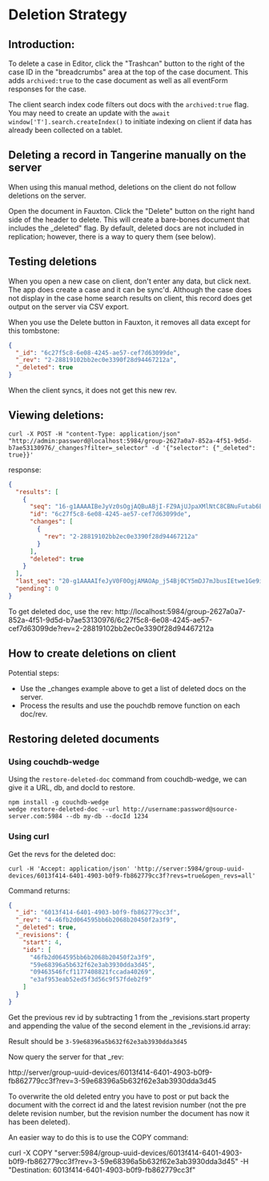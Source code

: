 # Deletion Strategy

## Introduction:

To delete a case in Editor, click the "Trashcan" button to the right of the case ID in the "breadcrumbs" area at the top of the case document. This adds `archived:true` to the case document as well as all eventForm responses for the case. 

The client search index code filters out docs with the `archived:true` flag. You may need to create an update with the `await window['T'].search.createIndex()` to initiate indexing on client if data has already been collected on a tablet.

## Deleting a record in Tangerine manually on the server

When using this manual method, deletions on the client do not follow deletions on the server.

Open the document in Fauxton. Click the "Delete" button on the right hand side of the header to delete. This will create a bare-bones document that includes the _deleted" flag. By default, deleted docs are not included in replication; however, there is a way to query them (see below).

## Testing deletions

When you open a new case on client, don't enter any data, but click next. The app does create a case and it can be sync'd. Although the case does not display in the case home search results on client, this record does get output on the server via CSV export. 

When you use the Delete button in Fauxton, it removes all data except for this tombstone:

```json
{
  "_id": "6c27f5c8-6e08-4245-ae57-cef7d63099de",
  "_rev": "2-28819102bb2ec0e3390f28d94467212a",
  "_deleted": true
}
```

When the client syncs, it does not get this new rev.

## Viewing deletions:

```shell
curl -X POST -H "content-Type: application/json" "http://admin:password@localhost:5984/group-2627a0a7-852a-4f51-9d5d-b7ae53130976/_changes?filter=_selector" -d '{"selector": {"_deleted": true}}'
```

response:

```json
{
  "results": [
    {
      "seq": "16-g1AAAAIBeJyVz0sOgjAQBuABjI-FZ9AjUJpaXMlNtC8CBNuFutab6E30JnqTWh4J0UQDm5nkz8yXmRIAplkgYa6NNlIl2mTmcCxd7DPgC2ttkQVsvHfBhIRrgST5Hv6xzpeu8k0reLWgMBacx32FpBK2reDXAltRRGLcV9hVwvlDEDiKKev7hR65ChfXHHLtFIIICzkdpNwa5d4pVDIs0mG3PBrlWSlQK5HCKUJIwuykpUpzreRf4dUItmBe8QYjK50u",
      "id": "6c27f5c8-6e08-4245-ae57-cef7d63099de",
      "changes": [
        {
          "rev": "2-28819102bb2ec0e3390f28d94467212a"
        }
      ],
      "deleted": true
    }
  ],
  "last_seq": "20-g1AAAAIfeJyV0F0OgjAMAOAp_j54Bj0CY5mDJ7mJbusIEtwe1Ge9id5Eb6I3wTFIiBoNvLRJ035pmyOEJqkHaKaNNqBibVKzP-S23OdIzIuiyFKPj3a2MKZ-JDHQz-Yf42Jho1jVQs8JihApRNhWiEthXQt9J_AlwzQkbYVNKZzeBEmCkPG2V-iBjehsk0UujUIx5b5gnZRrpdwahQEnMum2y71SHqWCnBIokmCMAU2PGlSy1Qr-Cs9KcD8ZOiEBSUX09dXsBf6mphA",
  "pending": 0
}

```

To get deleted doc, use the rev:
http://localhost:5984/group-2627a0a7-852a-4f51-9d5d-b7ae53130976/6c27f5c8-6e08-4245-ae57-cef7d63099de?rev=2-28819102bb2ec0e3390f28d94467212a

## How to create deletions on client

Potential steps:
- Use the _changes example above to get a list of deleted docs on the server.
- Process the results and use the pouchdb remove function on each doc/rev.

## Restoring deleted documents

### Using couchdb-wedge
Using the `restore-deleted-doc` command from couchdb-wedge, we can give it a URL, db, and docId to restore.

```
npm install -g couchdb-wedge
wedge restore-deleted-doc --url http://username:password@source-server.com:5984 --db my-db --docId 1234
```

### Using curl
Get the revs for the deleted doc:

```shell
curl -H 'Accept: application/json' 'http://server:5984/group-uuid-devices/6013f414-6401-4903-b0f9-fb862779cc3f?revs=true&open_revs=all'
```

Command returns:


```json
{
  "_id": "6013f414-6401-4903-b0f9-fb862779cc3f",
  "_rev": "4-46fb2d064595bb6b2068b20450f2a3f9",
  "_deleted": true,
  "_revisions": {
    "start": 4,
    "ids": [
      "46fb2d064595bb6b2068b20450f2a3f9",
      "59e68396a5b632f62e3ab3930dda3d45",
      "09463546fcf1177408821fccada40269",
      "e3af953eab52ed5f3d56c9f57fdeb2f9"
    ]
  }
}
```

Get the previous rev id by subtracting 1 from the _revisions.start property and appending the value of the second element in the _revisions.id array:

Result should be `3-59e68396a5b632f62e3ab3930dda3d45`

Now query the server for that _rev:

http://server/group-uuid-devices/6013f414-6401-4903-b0f9-fb862779cc3f?rev=3-59e68396a5b632f62e3ab3930dda3d45

To overwrite the old deleted entry you have to post or put back the document with the correct id and the latest revision number (not the pre delete revision number, but the revision number the document has now it has been deleted).

An easier way to do this is to use the COPY command:

curl -X COPY "server:5984/group-uuid-devices/6013f414-6401-4903-b0f9-fb862779cc3f?rev=3-59e68396a5b632f62e3ab3930dda3d45" -H "Destination: 6013f414-6401-4903-b0f9-fb862779cc3f"
